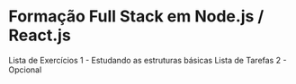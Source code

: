 # Formação Full Stack em Node.js / React.js

Lista de Exercícios 1 - Estudando as estruturas básicas
Lista de Tarefas 2 - Opcional